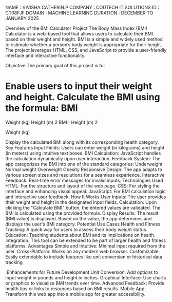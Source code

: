 NAME : VIVISHA CATHERIN.P
COMPANY : CODTECH IT SOLUTIONS
ID : CT08FJF
DOMAIN : MACHINE LEARNING
DURATION : DECEMBER TO JANUARY 2025


Overview of the BMI Calculator Project
The Body Mass Index (BMI) Calculator is a web-based tool that allows users to calculate their BMI based on their weight and height. BMI is a simple and widely used method to estimate whether a person’s body weight is appropriate for their height. The project leverages HTML, CSS, and JavaScript to provide a user-friendly interface and interactive functionality.

Objective
The primary goal of this project is to:

Enable users to input their weight and height.
Calculate the BMI using the formula:
BMI
=
Weight (kg)
Height (m)
2
BMI= 
Height (m) 
2
 
Weight (kg)
​
 
Display the calculated BMI along with its corresponding health category.
Key Features
Input Fields: Users can enter weight (in kilograms) and height (in meters) using intuitive text boxes.
BMI Calculation: JavaScript handles the calculation dynamically upon user interaction.
Feedback System: The app categorizes the BMI into one of the standard categories:
Underweight
Normal weight
Overweight
Obesity
Responsive Design: The app adapts to various screen sizes and resolutions for a seamless experience.
Interactive Feedback: Real-time error messages for invalid inputs.
Technologies Used
HTML: For the structure and layout of the web page.
CSS: For styling the interface and enhancing visual appeal.
JavaScript: For BMI calculation logic and interactive user feedback.
How It Works
User Inputs: The user provides their weight and height in the designated input fields.
Calculation:
Upon clicking the "Calculate BMI" button, the entered values are validated.
The BMI is calculated using the provided formula.
Display Results:
The result (BMI value) is displayed.
Based on the value, the app determines and displays the user's BMI category.
Potential Use Cases
Health and Fitness Tracking: A quick way for users to assess their body weight status.
Education: Teaching students about BMI and its implications on health.
Integration: This tool can be extended to be part of larger health and fitness platforms.
Advantages
Simple and Intuitive: Minimal input required from the user.
Cross-Platform: Works on any modern web browser.
Customizable: Easily extendable to include features like unit conversion or historical data tracking

.Enhancements for Future Development
Unit Conversion: Add options to input weight in pounds and height in inches.
Graphical Interface: Use charts or graphics to visualize BMI trends over time.
Advanced Feedback: Provide health tips or links to resources based on BMI results.
Mobile App: Transform this web app into a mobile app for greater accessibility.



